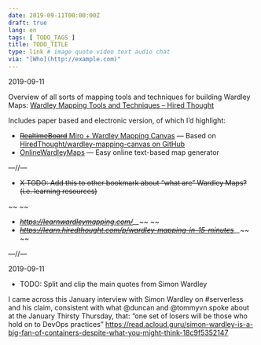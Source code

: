 ```yaml
---
date: 2019-09-11T00:00:00Z
draft: true
lang: en
tags: [ TODO_TAGS ]
title: TODO_TITLE
type: link # image quote video text audio chat
via: "[Who](http://example.com)"
---
```



2019-09-11

Overview of all sorts of mapping tools and techniques for building Wardley Maps:
[Wardley Mapping Tools and Techniques – Hired Thought](https://hiredthought.com/2017/10/11/wardley-mapping-tools-and-techniques/)

Includes paper based and electronic version, of which I’d highlight:

* [~~RealtimeBoard~~ Miro + Wardley Mapping Canvas](_https://miro.com/blog/wardley-maps-whiteboard-canvas/_) — Based on [HiredThought/wardley-mapping-canvas on GitHub](https://github.com/HiredThought/wardley-mapping-canvas)
* [OnlineWardleyMaps](http://onlinewardleymaps.com/) — Easy online text-based map generator

—//—

* ~~X TODO: Add this to other bookmark about “what are” Wardley Maps?(i.e. learning resources)~~

~~
~~
* _~~https://learnwardleymapping.com/~~__~~
~~_
* _~~https://learn.hiredthought.com/p/wardley-mapping-in-15-minutes~~__~~
~~_

—//—

2019-09-11

* TODO: Split and clip the main quotes from Simon Wardley

I came across this January interview with Simon Wardley on #serverless and his claim, consistent with what @duncan and @tommyvn spoke about at the January Thirsty Thursday, that:
 “one set of losers will be those who hold on to DevOps practices”
https://read.acloud.guru/simon-wardley-is-a-big-fan-of-containers-despite-what-you-might-think-18c9f5352147

